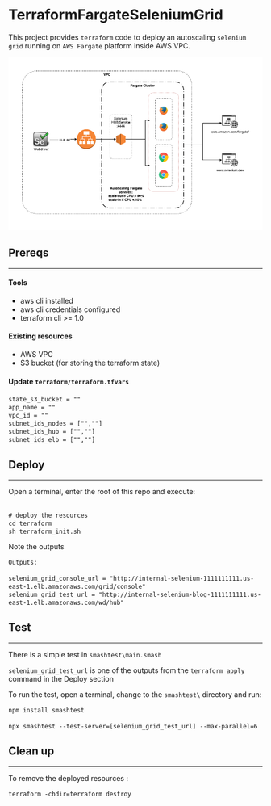 TerraformFargateSeleniumGrid
============================

This project provides `terraform` code to deploy an autoscaling `selenium grid` running on `AWS Fargate` platform inside AWS VPC.

![Scheme](images/architecture.png)

## Prereqs
----------
#### Tools
  * aws cli installed
  * aws cli credentials configured
  * terraform cli >= 1.0

#### Existing resources
  * AWS VPC    
  * S3 bucket (for storing the terraform state) 

#### Update `terraform/terraform.tfvars`
```
state_s3_bucket = ""
app_name = ""
vpc_id = ""
subnet_ids_nodes = ["",""]
subnet_ids_hub = ["",""]
subnet_ids_elb = ["",""]
```

## Deploy
---------

Open a terminal, enter the root of this repo and execute:
```shell

# deploy the resources
cd terraform
sh terraform_init.sh
```


Note the outputs
```
Outputs:

selenium_grid_console_url = "http://internal-selenium-1111111111.us-east-1.elb.amazonaws.com/grid/console"
selenium_grid_test_url = "http://internal-selenium-blog-1111111111.us-east-1.elb.amazonaws.com/wd/hub"
```

## Test
------------

There is a simple test in `smashtest\main.smash`

`selenium_grid_test_url` is one of the outputs from the `terraform apply` command in the Deploy section

To run the test, open a terminal, change to the `smashtest\` directory and run: 

```shell
npm install smashtest

npx smashtest --test-server=[selenium_grid_test_url] --max-parallel=6
```

## Clean up
------------

To remove the deployed resources :
```shell
terraform -chdir=terraform destroy
```
